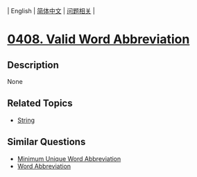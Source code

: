 
| English | [简体中文](README.md) | [问题相关](QUESTION.md) |
# [0408. Valid Word Abbreviation](https://leetcode-cn.com/problems/valid-word-abbreviation/)
## Description
None
## Related Topics
- [String](https://leetcode-cn.com/tag/string)
## Similar Questions
- [Minimum Unique Word Abbreviation](../0411/README_EN.md)
- [Word Abbreviation](../0527/README_EN.md)
